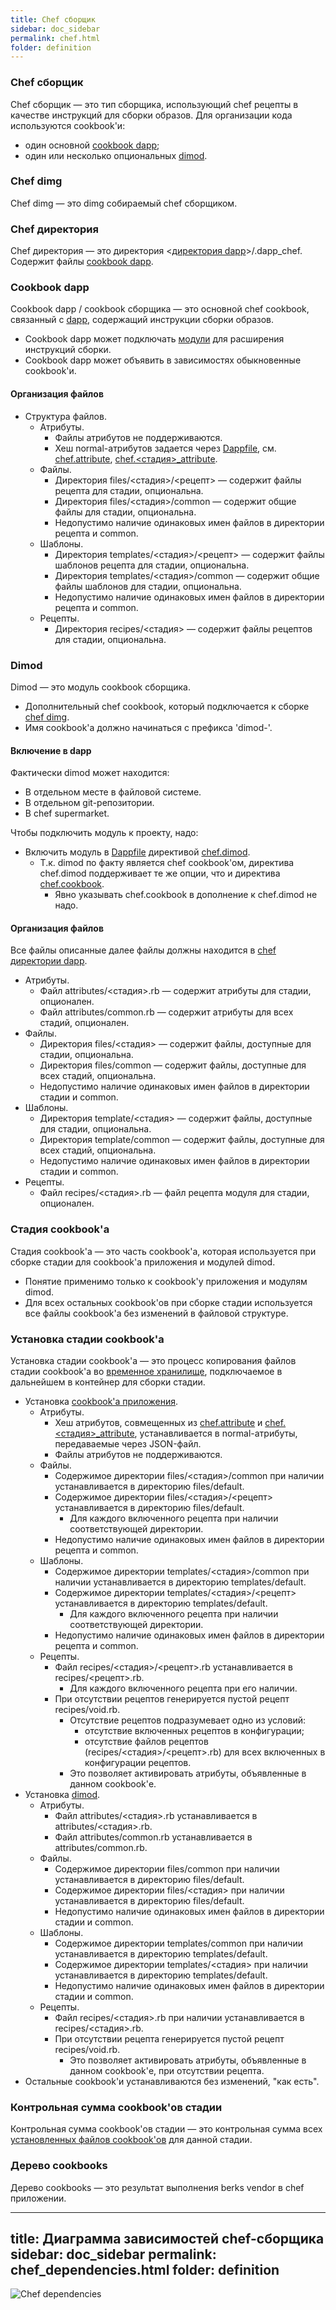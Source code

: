 ```yaml
---
title: Chef сборщик
sidebar: doc_sidebar
permalink: chef.html
folder: definition
---
```


### Chef сборщик

Chef сборщик — это тип сборщика, использующий chef рецепты в качестве инструкций для сборки образов. Для организации кода используются cookbook'и:

* один основной [cookbook dapp](#cookbook-dapp);
* один или несколько опциональных [dimod](#dimod).

### Chef dimg

Chef dimg — это dimg собираемый chef сборщиком.

### Chef директория

Chef директория — это директория \<[директория dapp](definitions.html#директория-dapp)\>/.dapp_chef. Содержит файлы [cookbook dapp](#cookbook-dapp).

### Cookbook dapp

Cookbook dapp / cookbook сборщика — это основной chef cookbook, связанный с [dapp](definitions.html#dapp), содержащий инструкции сборки образов.

* Cookbook dapp может подключать [модули](#dimod) для расширения инструкций сборки.
* Cookbook dapp может объявить в зависимостях обыкновенные cookbook'и.

#### Организация файлов

* Структура файлов.
  * Атрибуты.
    * Файлы атрибутов не поддерживаются.
    * Хеш normal-атрибутов задается через [Dappfile](definitions.html#dappfile), см. [chef.attribute](chef_directives.html#chef-attributes), [chef.\<стадия\>\_attribute](chef_directives.html#chef-<стадия>_attributes).
  * Файлы.
    * Директория files/\<стадия\>/\<рецепт\> — содержит файлы рецепта для стадии, опциональна.
    * Директория files/\<стадия\>/common — содержит общие файлы для стадии, опциональна.
    * Недопустимо наличие одинаковых имен файлов в директории рецепта и common.
  * Шаблоны.
    * Директория templates/\<стадия\>/\<рецепт\> — содержит файлы шаблонов рецепта для стадии, опциональна.
    * Директория templates/\<стадия\>/common — содержит общие файлы шаблонов для стадии, опциональна.
    * Недопустимо наличие одинаковых имен файлов в директории рецепта и common.
  * Рецепты.
    * Директория recipes/\<стадия\> — содержит файлы рецептов для стадии, опциональна.

### Dimod

Dimod — это модуль cookbook сборщика.

* Дополнительный chef cookbook, который подключается к сборке [chef dimg](#chef-dimg).
* Имя cookbook'а должно начинаться с префикса 'dimod-'.

#### Включение в dapp

Фактически dimod может находится:

* В отдельном месте в файловой системе.
* В отдельном git-репозитории.
* В chef supermarket.

Чтобы подключить модуль к проекту, надо:

* Включить модуль в [Dappfile](definitions.html#dappfile) директивой [chef.dimod](chef_directives.html#chef-dimod-<mod>-<version-constraint>-<cookbook-opts>).
  * Т.к. dimod по факту является chef cookbook'ом, директива chef.dimod поддерживает те же опции, что и директива [chef.cookbook](chef_directives.html#chef-cookbook-<cookbook>-<version-constraint>-<cookbook-opts>).
    * Явно указывать chef.cookbook в дополнение к chef.dimod не надо.

#### Организация файлов

Все файлы описанные далее файлы должны находится в [chef директории dapp](#chef-директория).

* Атрибуты.
  * Файл attributes/\<стадия\>.rb — содержит атрибуты для стадии, опционален.
  * Файл attributes/common.rb — содержит атрибуты для всех стадий, опционален.
* Файлы.
  * Директория files/\<стадия\> — содержит файлы, доступные для стадии, опциональна.
  * Директория files/common — содержит файлы, доступные для всех стадий, опциональна.
  * Недопустимо наличие одинаковых имен файлов в директории стадии и common.
* Шаблоны.
  * Директория template/\<стадия\> — содержит файлы, доступные для стадии, опциональна.
  * Директория template/common — содержит файлы, доступные для всех стадий, опциональна.
  * Недопустимо наличие одинаковых имен файлов в директории стадии и common.
* Рецепты.
  * Файл recipes/\<стадия\>.rb — файл рецепта модуля для стадии, опционален.

### Стадия cookbook'а

Стадия cookbook'а — это часть cookbook'а, которая используется при сборке стадии для cookbook'а приложения и модулей dimod.

* Понятие применимо только к cookbook'у приложения и модулям dimod.
* Для всех остальных cookbook'ов при сборке стадии используется все файлы cookbook'а без изменений в файловой структуре.

### Установка стадии cookbook'а
Установка стадии cookbook'а — это процесс копирования файлов стадии cookbook'а во [временное хранилище](definitions.html#временная-директория-приложения), подключаемое в дальнейшем в контейнер для сборки стадии.

* Установка [cookbook'а приложения](#cookbook-dapp).
  * Атрибуты.
    * Хеш атрибутов, совмещенных из [chef.attribute](chef_directives.html#chef-attributes) и [chef.\<стадия\>\_attribute](chef_directives.html#chef-<стадия>_attributes), устанавливается в normal-атрибуты, передаваемые через JSON-файл.
    * Файлы атрибутов не поддерживаются.
  * Файлы.
    * Содержимое директории files/\<стадия\>/common при наличии устанавливается в директорию files/default.
    * Содержимое директории files/\<стадия\>/\<рецепт\> устанавливается в директорию files/default.
      * Для каждого включенного рецепта при наличии соответствующей директории.
    * Недопустимо наличие одинаковых имен файлов в директории рецепта и common.
  * Шаблоны.
    * Содержимое директории templates/\<стадия\>/common при наличии устанавливается в директорию templates/default.
    * Содержимое директории templates/\<стадия\>/\<рецепт\> устанавливается в директорию templates/default.
      * Для каждого включенного рецепта при наличии соответствующей директории.
    * Недопустимо наличие одинаковых имен файлов в директории рецепта и common.
  * Рецепты.
    * Файл recipes/\<стадия\>/\<рецепт\>.rb устанавливается в recipes/\<рецепт\>.rb.
      * Для каждого включенного рецепта при его наличии.
    * При отсутствии рецептов генерируется пустой рецепт recipes/void.rb.
      * Отсутствие рецептов подразумевает одно из условий:
        * отсутствие включенных рецептов в конфигурации;
        * отсутствие файлов рецептов (recipes/\<стадия\>/\<рецепт\>.rb) для всех включенных в конфигурации рецептов.
      * Это позволяет активировать атрибуты, объявленные в данном cookbook'е.
* Установка [dimod](#dimod).
  * Атрибуты.
    * Файл attributes/\<стадия\>.rb устанавливается в attributes/\<стадия\>.rb.
    * Файл attributes/common.rb устанавливается в attributes/common.rb.
  * Файлы.
    * Содержимое директории files/common при наличии устанавливается в директорию files/default.
    * Содержимое директории files/\<стадия\> при наличии устанавливается в директорию files/default.
    * Недопустимо наличие одинаковых имен файлов в директории стадии и common.
  * Шаблоны.
    * Содержимое директории templates/common при наличии устанавливается в директорию templates/default.
    * Содержимое директории templates/\<стадия\> при наличии устанавливается в директорию templates/default.
    * Недопустимо наличие одинаковых имен файлов в директории стадии и common.
  * Рецепты.
    * Файл recipes/\<стадия\>.rb при наличии устанавливается в recipes/\<стадия\>.rb.
    * При отсутствии рецепта генерируется пустой рецепт recipes/void.rb.
      * Это позволяет активировать атрибуты, объявленные в данном cookbook'е, при отсутствии рецепта.
* Остальные cookbook'и устанавливаются без изменений, "как есть".

### Контрольная сумма cookbook'ов стадии
Контрольная сумма cookbook'ов стадии — это контрольная сумма всех [установленных файлов cookbook'ов](#установка-стадии-cookbook’а) для данной стадии.

### Дерево cookbooks
Дерево cookbooks — это результат выполнения berks vendor в chef приложении.



---
title: Диаграмма зависимостей chef-сборщика
sidebar: doc_sidebar
permalink: chef_dependencies.html
folder: definition
---

![Chef dependencies](https://docs.google.com/drawings/d/1zAAmxIqpfONBp9u3kZvd_KpCukvH_htvkd--OWtWt54/pub?w=1440&h=1080)
